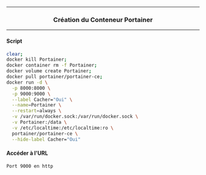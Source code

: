 ------------------------------------------------------------------------------------------------------------------------------------------------------
### <p align='center'> Création du Conteneur Portainer </p>

------------------------------------------------------------------------------------------------------------------------------------------------------
#### Script
```bash
clear;
docker kill Portainer;
docker container rm -f Portainer;
docker volume create Portainer;
docker pull portainer/portainer-ce;
docker run -d \
  -p 8000:8000 \
  -p 9000:9000 \
  --label Cacher="Oui" \
  --name=Portainer \
  --restart=always \
  -v /var/run/docker.sock:/var/run/docker.sock \
  -v Portainer:/data \
  -v /etc/localtime:/etc/localtime:ro \
  portainer/portainer-ce \
  --hide-label Cacher="Oui"
```

#### Accéder à l'URL
```
Port 9000 en http
```
